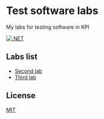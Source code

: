 # Test software labs

My labs for testing software in KPI

[![.NET](https://github.com/mezgoodle/TestLabs-kpi/actions/workflows/dotnet.yml/badge.svg)](https://github.com/mezgoodle/TestLabs-kpi/actions/workflows/dotnet.yml)

## Labs list

* [Second lab](https://github.com/mezgoodle/TestLabs-kpi/tree/master/Lab2)
* [Third lab](https://github.com/mezgoodle/TestLabs-kpi/tree/master/Lab3)

## License
[MIT](https://choosealicense.com/licenses/mit/)

